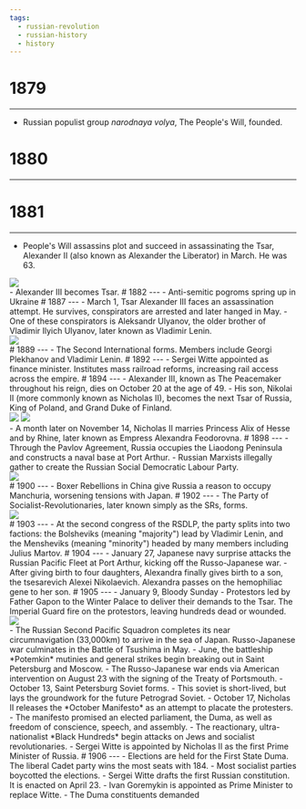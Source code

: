 ```yaml
---
tags:
  - russian-revolution
  - russian-history
  - history
---
```

# 1879
---
- Russian populist group *narodnaya volya*, The People's Will, founded.
# 1880
---

# 1881
---
- People's Will assassins plot and succeed in assassinating the Tsar, Alexander II (also known as Alexander the Liberator) in March. He was 63.
<div class="images">
<img src="alexander-ii.jpg" />
</div>
- Alexander III becomes Tsar.
# 1882
---
- Anti-semitic pogroms spring up in Ukraine
# 1887
---
- March 1, Tsar Alexander III faces an assassination attempt. He survives, conspirators are arrested and later hanged in May.
	- One of these conspirators is Aleksandr Ulyanov, the older brother of Vladimir Ilyich Ulyanov, later known as Vladimir Lenin.
<div class="images">
	<img src="alexander-iii.jpg" class="centre" />
</div>
# 1889
---
- The Second International forms. Members include Georgi Plekhanov and Vladimir Lenin.
# 1892
---
- Sergei Witte appointed as finance minister. Institutes mass railroad reforms, increasing rail access across the empire.
# 1894
---
- Alexander III, known as The Peacemaker throughout his reign, dies on October 20 at the age of 49.
- His son, Nikolai II (more commonly known as Nicholas II), becomes the next Tsar of Russia, King of Poland, and Grand Duke of Finland.
<div class="images">
	<img src="nicholas-ii.jpg" />
	<img src="alexandra-feodorovna.jpg" />
</div>
- A month later on November 14, Nicholas II marries Princess Alix of Hesse and by Rhine, later known as Empress Alexandra Feodorovna.
# 1898
---
- Through the Pavlov Agreement, Russia occupies the Liaodong Peninsula and constructs a naval base at Port Arthur.
- Russian Marxists illegally gather to create the Russian Social Democratic Labour Party.
<div class="images">
	<img src="РСДРП.svg.png" />
</div>
# 1900
---
- Boxer Rebellions in China give Russia a reason to occupy Manchuria, worsening tensions with Japan.
# 1902
---
- The Party of Socialist-Revolutionaries, later known simply as the SRs, forms.
<div class="images">
	<img src="SRP_(PSR)_emblem.svg.png" />
</div>
# 1903
---
- At the second congress of the RSDLP, the party splits into two factions: the Bolsheviks (meaning "majority") lead by Vladimir Lenin, and the Mensheviks (meaning "minority") headed by many members including Julius Martov.
# 1904
---
- January 27, Japanese navy surprise attacks the Russian Pacific Fleet at Port Arthur, kicking off the Russo-Japanese war.
- After giving birth to four daughters, Alexandra finally gives birth to a son, the tsesarevich Alexei Nikolaevich. Alexandra passes on the hemophiliac gene to her son.
# 1905
---
- January 9, Bloody Sunday
	- Protestors led by Father Gapon to the Winter Palace to deliver their demands to the Tsar. The Imperial Guard fire on the protestors, leaving hundreds dead or wounded.
<div class="images">
	<img src="bloodysunday.jpg" />
</div>
- The Russian Second Pacific Squadron completes its near circumnavigation (33,000km) to arrive in the sea of Japan. Russo-Japanese war culminates in the Battle of Tsushima in May.
- June, the battleship *Potemkin* mutinies and general strikes begin breaking out in Saint Petersburg and Moscow.
- The Russo-Japanese war ends via American intervention on August 23 with the signing of the Treaty of Portsmouth.
- October 13, Saint Petersburg Soviet forms. 
	- This soviet is short-lived, but lays the groundwork for the future Petrograd Soviet.
- October 17, Nicholas II releases the *October Manifesto* as an attempt to placate the protesters.
	- The manifesto promised an elected parliament, the Duma, as well as freedom of conscience, speech, and assembly.
- The reactionary, ultra-nationalist *Black Hundreds* begin attacks on Jews and socialist revolutionaries.
- Sergei Witte is appointed by Nicholas II as the first Prime Minister of Russia.
# 1906
---
- Elections are held for the First State Duma. The liberal Cadet party wins the most seats with 184.
	- Most socialist parties boycotted the elections.
- Sergei Witte drafts the first Russian constitution. It is enacted on April 23.
- Ivan Goremykin is appointed as Prime Minister to replace Witte.
- The Duma constituents demanded 